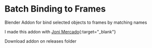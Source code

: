 # Batch Binding to Frames
Blender Addon for bind selected objects to frames by matching names

I made this addon with [Joni Mercado](https://jonatanmercado.com/){:target="_blank"}

Download addon on releases folder
